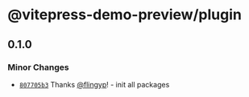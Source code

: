 # @vitepress-demo-preview/plugin

## 0.1.0

### Minor Changes

- [`807705b3`](https://github.com/flingyp/vitepress-demo-preview/commit/807705b3378aa9db32c0cf96621ef5bdc92c10b5) Thanks [@flingyp](https://github.com/flingyp)! - init all packages
